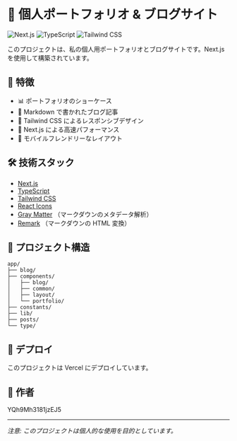 # 🚀 個人ポートフォリオ & ブログサイト

![Next.js](https://img.shields.io/badge/Next.js-13.0-blueviolet)
![TypeScript](https://img.shields.io/badge/TypeScript-5.0-blue)
![Tailwind CSS](https://img.shields.io/badge/Tailwind_CSS-3.0-38B2AC)

このプロジェクトは、私の個人用ポートフォリオとブログサイトです。Next.js を使用して構築されています。

## 🌟 特徴

- 📊 ポートフォリオのショーケース
- 📝 Markdown で書かれたブログ記事
- 🎨 Tailwind CSS によるレスポンシブデザイン
- 🚀 Next.js による高速パフォーマンス
- 📱 モバイルフレンドリーなレイアウト

## 🛠 技術スタック

- [Next.js](https://nextjs.org/)
- [TypeScript](https://www.typescriptlang.org/)
- [Tailwind CSS](https://tailwindcss.com/)
- [React Icons](https://react-icons.github.io/react-icons/)
- [Gray Matter](https://github.com/jonschlinkert/gray-matter) （マークダウンのメタデータ解析）
- [Remark](https://github.com/remarkjs/remark) （マークダウンの HTML 変換）

## 📁 プロジェクト構造

```shell
app/
├── blog/
├── components/
│   ├── blog/
│   ├── common/
│   ├── layout/
│   └── portfolio/
├── constants/
├── lib/
├── posts/
└── type/
```

## 🚀 デプロイ

このプロジェクトは Vercel にデプロイしています。

## 👤 作者

YQh9Mh3181jzEJ5

---

_注意: このプロジェクトは個人的な使用を目的としています。_
